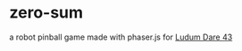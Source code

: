# zero-sum
a robot pinball game made with phaser.js for [Ludum Dare 43](https://ldjam.com/events/ludum-dare/43)
